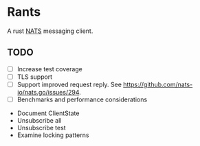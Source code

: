 # Rants

A rust [NATS](https://nats.io/) messaging client.

## TODO

- [ ] Increase test coverage
- [ ] TLS support
- [ ] Support improved request reply. See https://github.com/nats-io/nats.go/issues/294.
- [ ] Benchmarks and performance considerations

- Document ClientState
- Unsubscribe all
- Unsubscribe test
- Examine locking patterns
